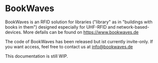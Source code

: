 # BookWaves

BookWaves is an RFID solution for libraries ("library" as in "buildings with books in them") designed especially
for UHF-RFID and network-based-devices. More defails can be found on https://www.bookwaves.de

The code of BookWaves has been released but ist currently invite-only. If you want access, feel free to contact
us at info@bookwaves.de

This documentation is still WIP.
